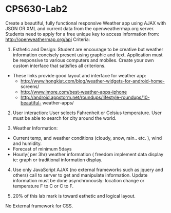 # CPS630-Lab2
Create a beautiful, fully functional responsive Weather app using AJAX with JSON OR XML and current data from the openweathermap.org server. 
Students need to apply for a free unique key to access information from: http://openweathermap.org/api Criteria: 

1. Esthetic and Design: Student are encourage to be creative but weather information concisely present using graphic and text. Application must be responsive to various computers and mobiles. Create your own custom interface that satisfies all criterions.

- These links provide good layout and interface for weather app:
  - http://www.hongkiat.com/blog/weather-widgets-for-android-home- screens/
  - http://www.imore.com/best-weather-apps-iphone
  - http://android.appstorm.net/roundups/lifestyle-roundups/10-beautiful- weather-apps/ 


2. User interaction: User selects Fahrenheit or Celsius temperature. User must be able to search for city around the world.

3. Weather Information: 
 - Current temp, and weather conditions (cloudy, snow, rain.. etc. ), wind and humidity.
 - Forecast of minimum 5days 
 - Hourly( per 3hr) weather information ( freedom implement data display ie: graph or traditional information display.
 
4. Use only JavaScript AJAX (no external frameworks such as jquery and others) call to server to get and manipulate information. Update information must be done asynchronously: location change or temperature F to C or C to F.

5. 20% of this lab mark is toward esthetic and logical layout.

No External framework for CSS. 
